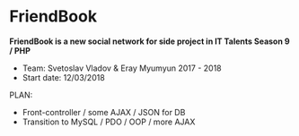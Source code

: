 # FriendBook
**FriendBook is a new social network for side project in IT Talents Season 9 / PHP**
- Team: Svetoslav Vladov & Eray Myumyun 2017 - 2018
- Start date: 12/03/2018

PLAN:
- Front-controller / some AJAX / JSON for DB
- Transition to MySQL / PDO / OOP / more AJAX



